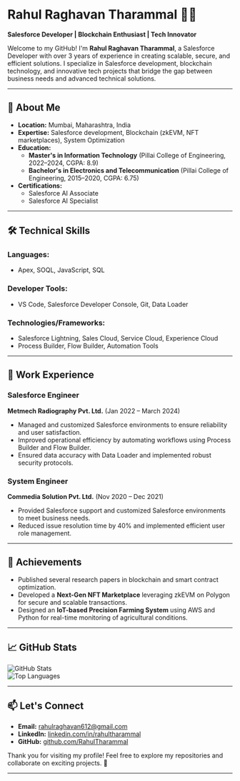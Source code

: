 # Rahul Raghavan Tharammal 👨‍💻  
**Salesforce Developer | Blockchain Enthusiast | Tech Innovator**  

Welcome to my GitHub! I'm **Rahul Raghavan Tharammal**, a Salesforce Developer with over 3 years of experience in creating scalable, secure, and efficient solutions. I specialize in Salesforce development, blockchain technology, and innovative tech projects that bridge the gap between business needs and advanced technical solutions.  

---

## 🚀 About Me  

- **Location:** Mumbai, Maharashtra, India  
- **Expertise:** Salesforce development, Blockchain (zkEVM, NFT marketplaces), System Optimization  
- **Education:**  
  - **Master's in Information Technology** (Pillai College of Engineering, 2022–2024, CGPA: 8.9)  
  - **Bachelor's in Electronics and Telecommunication** (Pillai College of Engineering, 2015–2020, CGPA: 6.75)  
- **Certifications:**  
  - Salesforce AI Associate  
  - Salesforce AI Specialist  

---

## 🛠️ Technical Skills  

### **Languages:**  
- Apex, SOQL, JavaScript, SQL  

### **Developer Tools:**  
- VS Code, Salesforce Developer Console, Git, Data Loader  

### **Technologies/Frameworks:**  
- Salesforce Lightning, Sales Cloud, Service Cloud, Experience Cloud  
- Process Builder, Flow Builder, Automation Tools  

---

## 🏢 Work Experience  

### **Salesforce Engineer**  
**Metmech Radiography Pvt. Ltd.** (Jan 2022 – March 2024)  
- Managed and customized Salesforce environments to ensure reliability and user satisfaction.  
- Improved operational efficiency by automating workflows using Process Builder and Flow Builder.  
- Ensured data accuracy with Data Loader and implemented robust security protocols.  

### **System Engineer**  
**Commedia Solution Pvt. Ltd.** (Nov 2020 – Dec 2021)  
- Provided Salesforce support and customized Salesforce environments to meet business needs.  
- Reduced issue resolution time by 40% and implemented efficient user role management.  

---

## 🌟 Achievements  

- Published several research papers in blockchain and smart contract optimization.  
- Developed a **Next-Gen NFT Marketplace** leveraging zkEVM on Polygon for secure and scalable transactions.  
- Designed an **IoT-based Precision Farming System** using AWS and Python for real-time monitoring of agricultural conditions.  

---

## 📈 GitHub Stats  

![GitHub Stats](https://github-readme-stats.vercel.app/api?username=RahulTharammal&show_icons=true&theme=radical)  
![Top Languages](https://github-readme-stats.vercel.app/api/top-langs/?username=RahulTharammal&layout=compact&theme=radical)  

---

## 📫 Let's Connect  

- **Email:** [rahulraghavan612@gmail.com](mailto:rahulraghavan612@gmail.com)  
- **LinkedIn:** [linkedin.com/in/rahultharammal](https://linkedin.com/in/rahultharammal)  
- **GitHub:** [github.com/RahulTharammal](https://github.com/RahulTharammal)  

Thank you for visiting my profile! Feel free to explore my repositories and collaborate on exciting projects. 🌟  

---  
